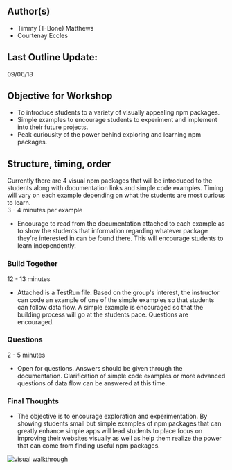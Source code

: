 ## Author(s)

- Timmy (T-Bone) Matthews
- Courtenay Eccles

## Last Outline Update:

09/06/18

## Objective for Workshop

- To introduce students to a variety of visually appealing npm packages.
- Simple examples to encourage students to experiment and implement into their future projects.
- Peak curiousity of the power behind exploring and learning npm packages.

## Structure, timing, order

Currently there are 4 visual npm packages that will be introduced to the students along with documentation links and simple code examples. Timing will vary on each example depending on what the students are most curious to learn. <br/>
3 - 4 minutes per example

- Encourage to read from the documentation attached to each example as to show the students that information regarding whatever package they're interested in can be found there. This will encourage students to learn independently.

### Build Together

12 - 13 minutes

- Attached is a TestRun file. Based on the group's interest, the instructor can code an example of one of the simple examples so that students can follow data flow. A simple example is encouraged so that the building process will go at the students pace. Questions are encouraged.

### Questions

2 - 5 minutes

- Open for questions. Answers should be given through the documentation. Clarification of simple code examples or more advanced questions of data flow can be answered at this time.

### Final Thoughts

- The objective is to encourage exploration and experimentation. By showing students small but simple examples of npm packages that can greatly enhance simple apps will lead students to place focus on improving their websites visually as well as help them realize the power that can come from finding useful npm packages.

![visual walkthrough](public/walkthrough.gif)
